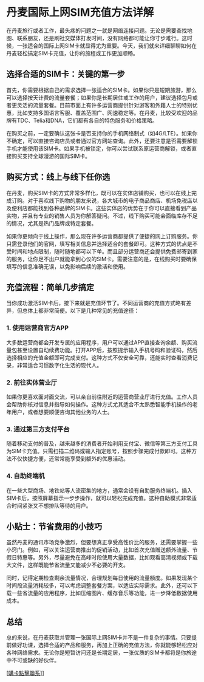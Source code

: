 # 丹麦国际上网SIM充值方法详解

在丹麦旅行或者工作，最头疼的问题之一就是网络连接问题。无论是需要查找地图、联系朋友，还是刷社交媒体打发时间，没有网络都可能让你寸步难行。这时候，一张适合的国际上网SIM卡就显得尤为重要。今天，我们就来详细聊聊如何在丹麦轻松搞定SIM卡充值，让你的旅程或工作更加顺畅。

## 选择合适的SIM卡：关键的第一步

首先，你需要根据自己的需求选择一张适合的SIM卡。如果你只是短期旅游，那么可以选择按天计费的流量套餐；如果你是长期居住或工作的用户，建议选择包月或者更灵活的流量套餐。目前市面上有许多运营商提供针对游客和外籍人士的特别优惠，比如支持多国语言客服、覆盖范围广、网速稳定等。在丹麦，比较受欢迎的品牌有TDC、Telia和DNA，它们都有各自的特色服务和价格策略。

在购买之前，一定要确认这张卡是否支持你的手机网络制式（如4G/LTE）。如果你不确定，可以直接咨询店员或者通过官方网站查询。此外，还要注意是否需要解锁手机才能使用该SIM卡。如果手机被锁定，你可以尝试联系原运营商解锁，或者直接购买支持全球漫游的国际SIM卡。

## 购买方式：线上与线下任你选

在丹麦，购买SIM卡的方式非常多样化，既可以在实体店铺购买，也可以在线上完成订购。对于喜欢线下购物的朋友来说，各大城市的电子商品商店、机场免税店以及便利店都能找到各种品牌的SIM卡。这些实体店的优势在于你可以直接看到产品实物，并且有专业的销售人员为你解答疑问。不过，线下购买可能会面临库存不足的情况，尤其是热门品牌或特定套餐。

如果你更倾向于线上操作，那么现在许多运营商都提供了便捷的网上订购服务。你只需登录他们的官网，填写相关信息并选择适合的套餐即可。这种方式的优点是不受时间和地点限制，随时随地都可以下单。而且部分运营商还会提供免费邮寄到家的服务，让你足不出户就能拿到心仪的SIM卡。需要注意的是，在线购买时要确保填写的信息准确无误，以免影响后续的激活和使用。

## 充值流程：简单几步搞定

当你成功激活SIM卡后，接下来就是充值环节了。不同运营商的充值方式略有差异，但总体上都非常简便。以下是几种常见的充值途径：

### 1. 使用运营商官方APP
大多数运营商都会开发专属的应用程序，用户可以通过APP直接查询余额、购买流量包甚至设置自动续费功能。打开APP后，按照提示输入手机号码和验证码，然后选择相应的充值金额即可完成支付。这种方式不仅安全可靠，还能实时查看消费记录，非常适合习惯数字化生活的现代人。

### 2. 前往实体营业厅
如果你更喜欢面对面交流，可以亲自前往附近的运营商营业厅进行充值。工作人员会帮助你核对信息并指导如何操作。这种方式尤其适合不太熟悉智能手机操作的老年用户，或者想要顺便咨询其他业务的人士。

### 3. 通过第三方支付平台
随着移动支付的普及，越来越多的消费者开始利用支付宝、微信等第三方支付工具为SIM卡充值。只需扫描二维码或输入指定账号，按照步骤完成付款即可。这种方法不仅快捷方便，还常常能享受到额外的优惠活动。

### 4. 自助终端机
在一些大型商场、地铁站等人流密集的地方，通常会设有自助服务终端机。插入SIM卡后，按照屏幕指示一步步操作，就可以轻松完成充值。这种自助模式非常适合时间紧张又不想排队等待的用户。

## 小贴士：节省费用的小技巧

虽然丹麦的通讯市场竞争激烈，但要想真正享受高性价比的服务，还需要掌握一些小窍门。例如，可以关注运营商推出的促销活动，比如首次充值赠送额外流量、节假日特惠等。另外，尽量避免在高峰时段使用大量数据，比如观看高清视频或下载大文件，这样既能节省流量又能减少不必要的开支。

同时，记得定期检查剩余流量情况，合理规划每日使用的流量额度。如果发现某个时间段流量消耗较多，可以考虑调整套餐方案，以适应实际需求。此外，还可以下载一些省流量的应用程序，比如压缩图片、缓存音乐等功能，进一步降低数据使用成本。

## 总结

总的来说，在丹麦获取并管理一张国际上网SIM卡并不是一件复杂的事情。只要提前做好功课，选择合适的产品和服务，再加上正确的充值方法，你就能够轻松应对各种网络需求。无论你是短暂访问还是长期定居，一张优质的SIM卡都将是你旅途中不可或缺的好伙伴。

[[購卡點擊聯系](https://t.me/s/esim1088)]]